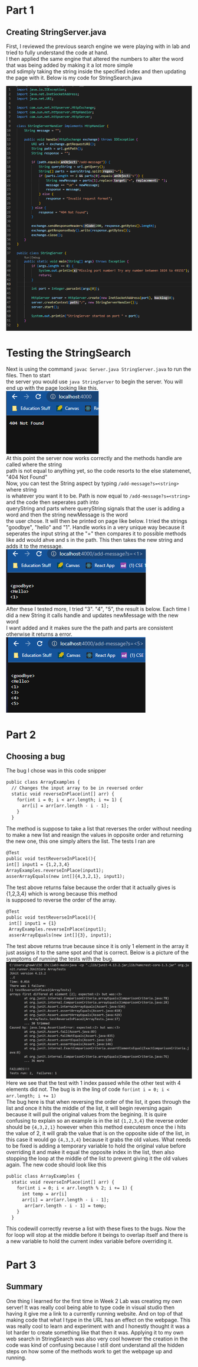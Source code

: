 # Part 1 
## Creating StringServer.java  
First, I reviewed the previous search engine we were playing with in lab and tried to fully understand the code at hand.  
I then applied the same engine that altered the numbers to alter the word that was being added by making it a lot more simple  
and sdimply taking the string inside the specified index and then updating the page with it. Below is my code for StringSearch.java  

![Image](LabReport1Pic1.PNG)  
# Testing the StringSearch  
Next is using the command ```javac Server.java StringServer.java``` to run the files. Then to start  
the server you would use ```java StringServer``` to begin the server. You will end up with the page looking like this.  
![Image](LabReport1Pic2.PNG)  
At this point the server now works correctly and the methods handle are called where the string  
path is not equal to anything yet, so the code resorts to the else statemenet, "404 Not Found"  
Now, you can test the String aspect by typing ```/add-message?s=<string>``` where string  
is whatever you want it to be. Path is now equal to ```/add-message?s=<string>``` and the code then seperates path into  
queryString and parts where queryString signals that the user is adding a word and then the string newMessage is the word  
the user chose. It will then be printed on page like below. I tried the strings "goodbye", "hello" and "1". Handle works in a
very unique way because it seperates the input string at the "=" then compares it to possible methods like add would ahve and s
in the path. This then takes the new string and adds it to the message.
![Image](LabReport1Pic3.PNG)  
After these I tested more, I tried "3". "4", "5", the result is below. Each time I did a new String it calls handle and updates newMessage with the new word  
I want added and it makes sure the the path and parts are consistent otherwise it returns a error.  
![Image](LabReport1Pic4.PNG)  
# Part 2 
## Choosing a bug  
The bug I chose was in this code snipper  

```
public class ArrayExamples {
  // Changes the input array to be in reversed order
  static void reverseInPlace(int[] arr) {
    for(int i = 0; i < arr.length; i += 1) {
      arr[i] = arr[arr.length - i - 1];
    }
  } 
```
  
The method is suppose to take a list that reverses the order without needing to make a new list and reasign the values in opposite order 
and returning the new one, this one simply alters the list. The tests I ran are  

  ```
@Test
public void testReverseInPlace1(){
  int[] input1 = {1,2,3,4}
  ArrayExamples.reverseInPlace(input1);
  asserArrayEquals(new int[]{4,3,2,1}, input1); 
 ```
 
 The test above returns false because the order that it actually gives is {1,2,3,4} which is wrong because this method  
 is supposed to reverse the order of the array.  
 
 ```
@Test
public void testReverseInPlace1(){
  int[] input1 = {1}
  ArrayExamples.reverseInPlace(input1);
  asserArrayEquals(new int[]{3}, input1);
  ```
  
The test above returns true because since it is only 1 element in the array it just assigns it to the same spot and that is correct. Below is a picture of the symptoms of running the tests with the bug.  
![Image](LabReport1Pic5.PNG)  
Here we see that the test with 1 index passed while the other test with 4 elements did not.
The bug is in the ling of code  ```for(int i = 0; i < arr.length; i += 1) ```  
The bug here is that when reversing the order of the list, it goes through the list and once it hits the middle of the list, it will begin reversing again because it will pull the original values from the begining. It is quire confusing to explain so an example is in the ist ```{1,2,3,4}``` the reverse order should be ```{4,3,2,1}``` however when this method executesm once the i hits the value of 2, it will grab the value that is on the opposite side of the list, in this case it would go  ```{4,3,3,4}``` because it grabs the old values. What needs to be fixed is adding a temporary variable to hold the original value before overriding it and make it equal the opposite index in the list, then also stopping the loop at the middle of the list to prevent giving it the old values again. The new code should look like this  

```
public class ArrayExamples {
  static void reverseInPlace(int[] arr) {
    for(int i = 0; i < arr.length % 2; i += 1) {
      int temp = arr[i]
      arr[i] = arr[arr.length - i - 1];
       arr[arr.length - i - 1] = temp;
    }
  } 
```  
  
This codewill correctly reverse a list with these fixes to the bugs. Now the for loop will stop at the middle before it beings to overlap itself and there is a new variable to hold the current index variable before overriding it.

# Part 3
## Summary
One thing I learned for the first time in Week 2 Lab was creating my own server! It was really cool being able to type code in visual studio then having it give me a link to a currently running website. And on top of that making code that what I type in the URL has an effect on the webpage. This was really cool to learn and experiment with and I honestly thought it was a lot harder to create something like that then it was. Applying it to my own web search in StringSearch was also very cool however the creation in the code was kind of confusing because I still dont understand all the hidden steps on how some of the methods work to get the webpage up and running.
